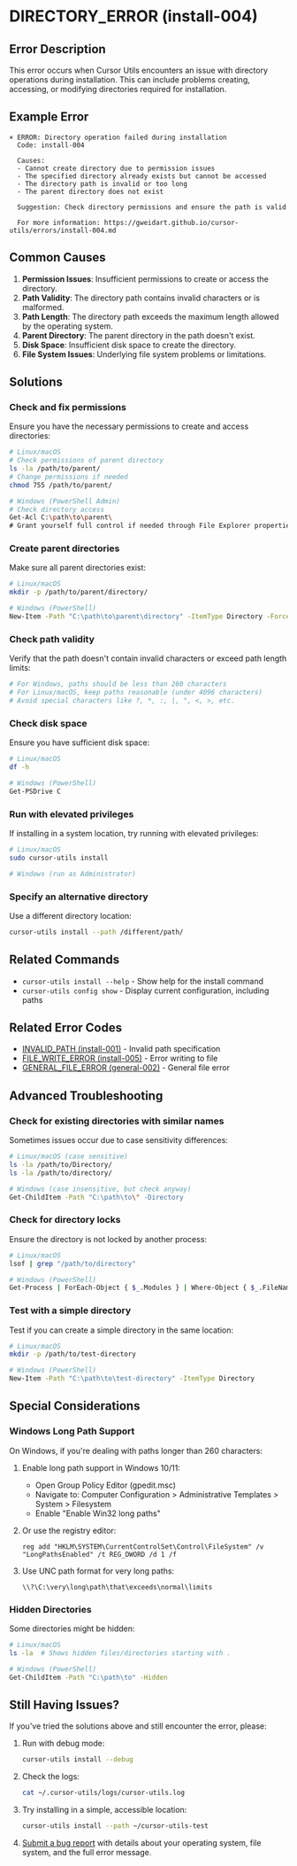 # DIRECTORY_ERROR (install-004)

## Error Description

This error occurs when Cursor Utils encounters an issue with directory operations during installation. This can include problems creating, accessing, or modifying directories required for installation.

## Example Error

```
× ERROR: Directory operation failed during installation
  Code: install-004
  
  Causes:
  - Cannot create directory due to permission issues
  - The specified directory already exists but cannot be accessed
  - The directory path is invalid or too long
  - The parent directory does not exist
  
  Suggestion: Check directory permissions and ensure the path is valid
  
  For more information: https://gweidart.github.io/cursor-utils/errors/install-004.md
```

## Common Causes

1. **Permission Issues**: Insufficient permissions to create or access the directory.
2. **Path Validity**: The directory path contains invalid characters or is malformed.
3. **Path Length**: The directory path exceeds the maximum length allowed by the operating system.
4. **Parent Directory**: The parent directory in the path doesn't exist.
5. **Disk Space**: Insufficient disk space to create the directory.
6. **File System Issues**: Underlying file system problems or limitations.

## Solutions

### Check and fix permissions

Ensure you have the necessary permissions to create and access directories:

```bash
# Linux/macOS
# Check permissions of parent directory
ls -la /path/to/parent/
# Change permissions if needed
chmod 755 /path/to/parent/

# Windows (PowerShell Admin)
# Check directory access
Get-Acl C:\path\to\parent\
# Grant yourself full control if needed through File Explorer properties
```

### Create parent directories

Make sure all parent directories exist:

```bash
# Linux/macOS
mkdir -p /path/to/parent/directory/

# Windows (PowerShell)
New-Item -Path "C:\path\to\parent\directory" -ItemType Directory -Force
```

### Check path validity

Verify that the path doesn't contain invalid characters or exceed path length limits:

```bash
# For Windows, paths should be less than 260 characters
# For Linux/macOS, keep paths reasonable (under 4096 characters)
# Avoid special characters like ?, *, :, |, ", <, >, etc.
```

### Check disk space

Ensure you have sufficient disk space:

```bash
# Linux/macOS
df -h

# Windows (PowerShell)
Get-PSDrive C
```

### Run with elevated privileges

If installing in a system location, try running with elevated privileges:

```bash
# Linux/macOS
sudo cursor-utils install

# Windows (run as Administrator)
```

### Specify an alternative directory

Use a different directory location:

```bash
cursor-utils install --path /different/path/
```

## Related Commands

- `cursor-utils install --help` - Show help for the install command
- `cursor-utils config show` - Display current configuration, including paths

## Related Error Codes

- [INVALID_PATH (install-001)](install-001.md) - Invalid path specification
- [FILE_WRITE_ERROR (install-005)](install-005.md) - Error writing to file
- [GENERAL_FILE_ERROR (general-002)](general-002.md) - General file error

## Advanced Troubleshooting

### Check for existing directories with similar names

Sometimes issues occur due to case sensitivity differences:

```bash
# Linux/macOS (case sensitive)
ls -la /path/to/Directory/
ls -la /path/to/directory/

# Windows (case insensitive, but check anyway)
Get-ChildItem -Path "C:\path\to\" -Directory
```

### Check for directory locks

Ensure the directory is not locked by another process:

```bash
# Linux/macOS
lsof | grep "/path/to/directory"

# Windows (PowerShell)
Get-Process | ForEach-Object { $_.Modules } | Where-Object { $_.FileName -like "C:\path\to\directory*" }
```

### Test with a simple directory

Test if you can create a simple directory in the same location:

```bash
# Linux/macOS
mkdir -p /path/to/test-directory

# Windows (PowerShell)
New-Item -Path "C:\path\to\test-directory" -ItemType Directory
```

## Special Considerations

### Windows Long Path Support

On Windows, if you're dealing with paths longer than 260 characters:

1. Enable long path support in Windows 10/11:
   - Open Group Policy Editor (gpedit.msc)
   - Navigate to: Computer Configuration > Administrative Templates > System > Filesystem
   - Enable "Enable Win32 long paths"

2. Or use the registry editor:
   ```
   reg add "HKLM\SYSTEM\CurrentControlSet\Control\FileSystem" /v "LongPathsEnabled" /t REG_DWORD /d 1 /f
   ```

3. Use UNC path format for very long paths:
   ```
   \\?\C:\very\long\path\that\exceeds\normal\limits
   ```

### Hidden Directories

Some directories might be hidden:

```bash
# Linux/macOS
ls -la  # Shows hidden files/directories starting with .

# Windows (PowerShell)
Get-ChildItem -Path "C:\path\to" -Hidden
```

## Still Having Issues?

If you've tried the solutions above and still encounter the error, please:

1. Run with debug mode:
   ```bash
   cursor-utils install --debug
   ```

2. Check the logs:
   ```bash
   cat ~/.cursor-utils/logs/cursor-utils.log
   ```

3. Try installing in a simple, accessible location:
   ```bash
   cursor-utils install --path ~/cursor-utils-test
   ```

4. [Submit a bug report](https://github.com/gweidart/cursor-utils/issues) with details about your operating system, file system, and the full error message. 